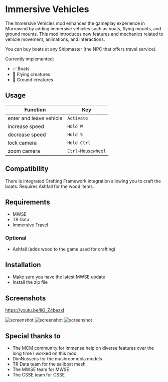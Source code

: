 # Immersive Vehicles

The Immersive Vehicles mod enhances the gameplay experience in Morrowind by adding immersive vehicles such as boats, flying mounts, and ground mounts. This mod introduces new features and mechanics related to vehicle movement, animations, and interactions.

You can buy boats at any Shipmaster (the NPC that offers travel service).

Currently implemented:

- ✅ Boats
- 🚧 Flying creatures
- 🚧 Ground creatures

## Usage

| Function | Key |
| -------- | ------------- |
|enter and leave vehicle  | `Activate` |
|increase speed | `Hold W` |
|decrease speed | `Hold S` |
|lock camera | `Hold Ctrl` |
|zoom camera | `Ctrl+Mousewheel` |

## Compatibility

There is integrated Crafting Framework integration allowing you to craft the boats. Requires Ashfall for the wood items.

## Requirements

- MWSE
- TR Data
- Immersive Travel

### Optional

- Ashfall (adds wood to the game used for crafting)

## Installation

- Make sure you have the latest MWSE update
- Install the zip file

## Screenshots

<https://youtu.be/liG_Z4bezxI>

![screenshot](/_assets/immersive%20vehicles/gondola.png)
![screenshot](/_assets/immersive%20vehicles/sailboat.png)
![screenshot](/_assets/immersive%20vehicles/mushroomdola.png)

## Special thanks to

- The MCM community for immense help on diverse features over the long time I worked on this mod
- DimNussens for the mushroomdola models
- TR Data team for the sailboat mesh
- The MWSE team for MWSE
- The CSSE team for CSSE
